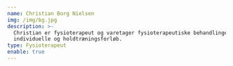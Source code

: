 ```yaml
---
name: Christian Borg Nielsen
img: /img/bg.jpg
description: >-
  Christian er fysioterapeut og varetager fysioterapeutiske behandlinger samt
  individuelle og holdtræningsforløb.
type: Fysioterapeut
enable: true
---
```


